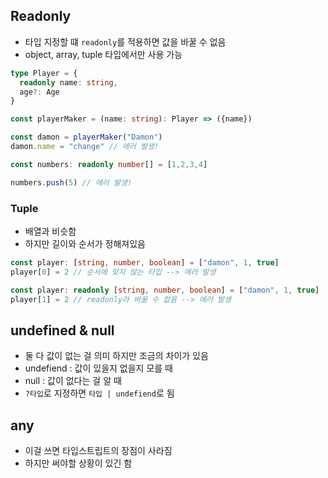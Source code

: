 ## Readonly
- 타입 지정할 떄 `readonly`를 적용하면 값을 바꿀 수 없음
- object, array, tuple 타입에서만 사용 가능

```ts
type Player = {
  readonly name: string,
  age?: Age
}

const playerMaker = (name: string): Player => ({name})

const damon = playerMaker("Damon")
damon.name = "change" // 에러 발생!
```

```ts
const numbers: readonly number[] = [1,2,3,4]

numbers.push(5) // 에러 발생!
```

### Tuple
- 배열과 비슷함
- 하지만 길이와 순서가 정해져있음
```ts
const player: [string, number, boolean] = ["damon", 1, true]
player[0] = 2 // 순서에 맞지 않는 타입 --> 에러 발생
```

```ts
const player: readonly [string, number, boolean] = ["damon", 1, true]
player[1] = 2 // readonly라 바꿀 수 없음 --> 에러 발생
```

## undefined & null
- 둘 다 값이 없는 걸 의미 하지만 조금의 차이가 있음
- undefiend : 값이 있을지 없을지 모를 때
- null : 값이 없다는 걸 알 때
-  `?타입`로 지정하면 `타입 | undefiend`로 됨


## any
- 이걸 쓰면 타입스트립트의 장점이 사라짐
- 하지만 써야할 상황이 있긴 함
